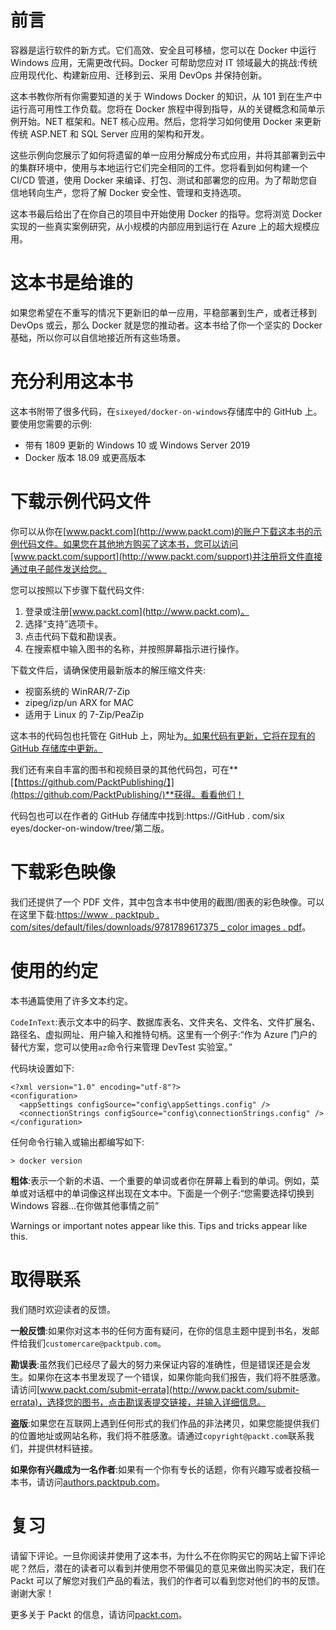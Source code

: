 # 前言

容器是运行软件的新方式。它们高效、安全且可移植，您可以在 Docker 中运行 Windows 应用，无需更改代码。Docker 可帮助您应对 IT 领域最大的挑战:传统应用现代化、构建新应用、迁移到云、采用 DevOps 并保持创新。

这本书教你所有你需要知道的关于 Windows Docker 的知识，从 101 到在生产中运行高可用性工作负载。您将在 Docker 旅程中得到指导，从的关键概念和简单示例开始。NET 框架和。NET 核心应用。然后，您将学习如何使用 Docker 来更新传统 ASP.NET 和 SQL Server 应用的架构和开发。

这些示例向您展示了如何将遗留的单一应用分解成分布式应用，并将其部署到云中的集群环境中，使用与本地运行它们完全相同的工件。您将看到如何构建一个 CI/CD 管道，使用 Docker 来编译、打包、测试和部署您的应用。为了帮助您自信地转向生产，您将了解 Docker 安全性、管理和支持选项。

这本书最后给出了在你自己的项目中开始使用 Docker 的指导。您将浏览 Docker 实现的一些真实案例研究，从小规模的内部应用到运行在 Azure 上的超大规模应用。

# 这本书是给谁的

如果您希望在不重写的情况下更新旧的单一应用，平稳部署到生产，或者迁移到 DevOps 或云，那么 Docker 就是您的推动者。这本书给了你一个坚实的 Docker 基础，所以你可以自信地接近所有这些场景。

# 充分利用这本书

这本书附带了很多代码，在`sixeyed/docker-on-windows`存储库中的 GitHub 上。要使用您需要的示例:

*   带有 1809 更新的 Windows 10 或 Windows Server 2019
*   Docker 版本 18.09 或更高版本

# 下载示例代码文件

你可以从你在[www.packt.com](http://www.packt.com)的账户下载这本书的示例代码文件。如果您在其他地方购买了这本书，您可以访问[www.packt.com/support](http://www.packt.com/support)并注册将文件直接通过电子邮件发送给您。

您可以按照以下步骤下载代码文件:

1.  登录或注册[www.packt.com](http://www.packt.com)。
2.  选择“支持”选项卡。
3.  点击代码下载和勘误表。
4.  在搜索框中输入图书的名称，并按照屏幕指示进行操作。

下载文件后，请确保使用最新版本的解压缩文件夹:

*   视窗系统的 WinRAR/7-Zip
*   zipeg/izp/un ARX for MAC
*   适用于 Linux 的 7-Zip/PeaZip

这本书的代码包也托管在 GitHub 上，网址为[。如果代码有更新，它将在现有的 GitHub 存储库中更新。](https://github.com/PacktPublishing/Docker-on-Windows-Second-Edition)

我们还有来自丰富的图书和视频目录的其他代码包，可在**[【https://github.com/PacktPublishing/】](https://github.com/PacktPublishing/)**获得。看看他们！

代码包也可以在作者的 GitHub 存储库中找到:https://GitHub . com/six eyes/docker-on-window/tree/第二版。

# 下载彩色映像

我们还提供了一个 PDF 文件，其中包含本书中使用的截图/图表的彩色映像。可以在这里下载:[https://www . packtpub . com/sites/default/files/downloads/9781789617375 _ color images . pdf](_ColorImages.pdf)。

# 使用的约定

本书通篇使用了许多文本约定。

`CodeInText`:表示文本中的码字、数据库表名、文件夹名、文件名、文件扩展名、路径名、虚拟网址、用户输入和推特句柄。这里有一个例子:“作为 Azure 门户的替代方案，您可以使用`az`命令行来管理 DevTest 实验室。”

代码块设置如下:

```
<?xml version="1.0" encoding="utf-8"?>
<configuration>
  <appSettings configSource="config\appSettings.config" />
  <connectionStrings configSource="config\connectionStrings.config" />
</configuration>
```

任何命令行输入或输出都编写如下:

```
> docker version
```

**粗体**:表示一个新的术语、一个重要的单词或者你在屏幕上看到的单词。例如，菜单或对话框中的单词像这样出现在文本中。下面是一个例子:“您需要选择切换到 Windows 容器...在你做其他事情之前”

Warnings or important notes appear like this. Tips and tricks appear like this.

# 取得联系

我们随时欢迎读者的反馈。

**一般反馈**:如果你对这本书的任何方面有疑问，在你的信息主题中提到书名，发邮件给我们`customercare@packtpub.com`。

**勘误表**:虽然我们已经尽了最大的努力来保证内容的准确性，但是错误还是会发生。如果你在这本书里发现了一个错误，如果你能向我们报告，我们将不胜感激。请访问[www.packt.com/submit-errata](http://www.packt.com/submit-errata)，选择您的图书，点击勘误表提交链接，并输入详细信息。

**盗版**:如果您在互联网上遇到任何形式的我们作品的非法拷贝，如果您能提供我们的位置地址或网站名称，我们将不胜感激。请通过`copyright@packt.com`联系我们，并提供材料链接。

**如果你有兴趣成为一名作者**:如果有一个你有专长的话题，你有兴趣写或者投稿一本书，请访问[authors.packtpub.com](http://authors.packtpub.com/)。

# 复习

请留下评论。一旦你阅读并使用了这本书，为什么不在你购买它的网站上留下评论呢？然后，潜在的读者可以看到并使用您不带偏见的意见来做出购买决定，我们在 Packt 可以了解您对我们产品的看法，我们的作者可以看到您对他们的书的反馈。谢谢大家！

更多关于 Packt 的信息，请访问[packt.com](http://www.packt.com/)。